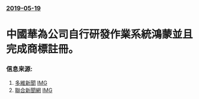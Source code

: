 ### [2019-05-19](/news/2019/05/19/index.md)

##### 
# 中國華為公司自行研發作業系統鴻蒙並且完成商標註冊。 




### 信息来源:

1. [多維新聞](http://news.dwnews.com/china/big5/news/2019-05-23/60134946.html) [IMG](http://pic6.dwnews.net/20190524/c7b577f63ad4d77dcec9f6241314081b_w.jpg)
2. [聯合新聞網](https://udn.com/news/story/7333/3834089) [IMG](https://pgw.udn.com.tw/gw/photo.php?u=https://uc.udn.com.tw/photo/2019/05/25/realtime/6348137.jpg&s=Y&x=0&y=7&sw=500&sh=332&exp=3600)
